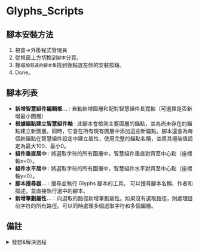 # Glyphs_Scripts

## 腳本安裝方法

1. 視窗->外掛程式管理員
2. 從視窗上方切換到`腳本`分頁。
3. 搜尋`殷慈遠的腳本集`找到後點選左側的安裝按鈕。
4. Done。

## 腳本列表

- **新增智慧組件編輯框...** : 自動新增圖層和配對智慧組件長寬軸（可選擇是否新增最小圖層）
- **根據錨點建立智慧組件軸** : 此腳本會檢測主要圖層的錨點，並為尚未存在的錨點建立新圖層。同時，它會在所有現有圖層中添加這些新錨點。腳本還會為每個新錨點在智慧組件設定中建立屬性，使用完整的錨點名稱，並將其極端值設定為最大100、最小0。
- **組件垂直居中** : 將選取字符的所有圖層中，智慧組件垂直對齊至中心點（座標軸x=0）。
- **組件水平居中** : 將選取字符的所有圖層中，智慧組件水平對齊至中心點（座標軸y=0）。
- **腳本搜尋器...** : 搜尋並執行 Glyphs 腳本的工具。
可以搜尋腳本名稱、作者和描述，並直接執行選中的腳本。
- **新增筆劃屬性...**：向選取的路徑新增筆劃屬性。如果沒有選取路徑，則處理目前字符的所有路徑。可以同時處理多個選取字符和多個圖層。

## 備註

<details> <summary>發想&解決過程</summary>

這兩天花了一些時間研究 Glyphs 的腳本語法，對於去年曾經提到智慧型部件設定繁瑣的問題終於解決了。在此分享一下我的解決歷程。

---

在我去年對於這個問題錄製了 [發問影片](https://youtu.be/A97dZtYgmAA) 總之就是為了製作可變形的智慧型部件需要新增圖層、為它們命名、設定軸屬性和配對圖層，太多繁瑣的步驟希望能透過腳本快速完成。

這是我在 Glyphs 論壇的 [發問主題](https://forum.glyphsapp.com/t/about-the-height-and-width-values-of-smart-component/20402)。

---

我把腳本拆成兩個部分解決，圖層部分以及智慧型部件設定的部分。

---

圖層部分我參考了 [mekkablue 腳本集](https://github.com/mekkablue/Glyphs-Scripts) 裡面的 Insert Layers 腳本（在 Interpolation 分類中），作者將選項寫成一套ＵＩ，我只截取了生成的部分改成符合自己需求的語法


---

最後是智慧型部件設定的部分，起先我找到了官網提供的語法集，裡面確實提供了我需要的功能：[設定軸屬性](https://docu.glyphsapp.com/#GSGlyph.smartComponentAxes) 和 [配對圖層](https://docu.glyphsapp.com/#GSLayer.smartComponentPoleMapping)。


但是設定軸屬性的部分，我複製了範例的語法卻在 Glyphs 中無法順利運行。於是我用語法中的幾個關鍵字在官方論壇中尋找，發現了這篇文章。

時間來到今年中，中國的設計師提出了相同的 [發問主題](https://forum.glyphsapp.com/t/automate-script-for-layer-settings-of-smart-component/23011/6)，或許是問題描述的比較完整所以得到了解決。

裡面提供的語法成為我需要的腳本最後一塊拼圖，這個腳本終於能在未來的造字過程中成功幫我省下很多時間。

</details>
